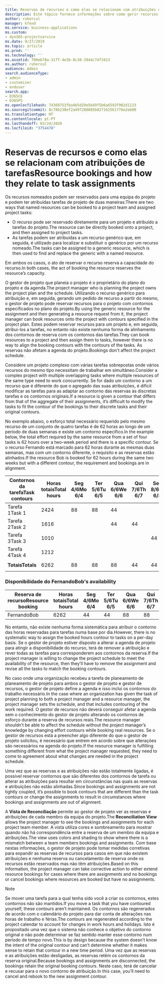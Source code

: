 ```yaml
---
title: Reservas de recursos e como elas se relacionam com atribuições de tarefas
description: Este tópico fornece informações sobre como gerir recursos nomeados, reservas de recursos e atribuições de tarefas e como se relacionam.
author: ruhercul
manager: kfend
ms.service: business-applications
ms.custom:
- dyn365-projectservice
ms.date: 9/27/2019
ms.topic: article
ms.prod: ''
ms.technology: ''
ms.assetid: 700eb78a-31ff-4e3b-8c38-3944c74f3413
ms.author: ruhercul
audience: Admin
search.audienceType:
- admin
- customizer
- enduser
search.app:
- D365CE
- D365PS
ms.openlocfilehash: 74369753fba4b5d29e5b49f5b6a6593f902d1133
ms.sourcegitcommit: 8c786230ef2a497280885b827162561776e2eb00
ms.translationtype: HT
ms.contentlocale: pt-PT
ms.lasthandoff: 03/24/2020
ms.locfileid: "3754478"
---
```

# <a name="resource-bookings-and-how-they-relate-to-task-assignments"></a><span data-ttu-id="c4a2e-103">Reservas de recursos e como elas se relacionam com atribuições de tarefas</span><span class="sxs-lookup"><span data-stu-id="c4a2e-103">Resource bookings and how they relate to task assignments</span></span>


<span data-ttu-id="c4a2e-104">Os recursos nomeados podem ser reservados para uma equipa do projeto e podem ter atribuídas tarefas de projeto de duas maneiras:</span><span class="sxs-lookup"><span data-stu-id="c4a2e-104">There are two ways that named resources can be booked to a project team and assigned project tasks:</span></span>

- <span data-ttu-id="c4a2e-105">O recurso pode ser reservado diretamente para um projeto e atribuído a tarefas do projeto.</span><span class="sxs-lookup"><span data-stu-id="c4a2e-105">The resource can be directly booked onto a project, and then assigned to project tasks.</span></span>
- <span data-ttu-id="c4a2e-106">As tarefas podem ser atribuídas a um recurso genérico que, em seguida, é utilizado para localizar e substituir o genérico por um recurso nomeado.</span><span class="sxs-lookup"><span data-stu-id="c4a2e-106">The tasks can be assigned to a generic resource, which is then used to find and replace the generic with a named resource.</span></span> 

<span data-ttu-id="c4a2e-107">Em ambos os casos, o ato de reservar o recurso reserva a capacidade do recurso.</span><span class="sxs-lookup"><span data-stu-id="c4a2e-107">In both cases, the act of booking the resource reserves the resource’s capacity.</span></span>

<span data-ttu-id="c4a2e-108">O gestor de projeto que planeia o projeto é o proprietário do plano do projeto e da agenda.</span><span class="sxs-lookup"><span data-stu-id="c4a2e-108">The project manager who is planning the project owns the project plan and the schedule.</span></span> <span data-ttu-id="c4a2e-109">Utilizando o recurso genérico para atribuição e, em seguida, gerando um pedido de recurso a partir do mesmo, o gestor de projeto pode reservar recursos para o projeto com contornos especificados no plano do projeto.</span><span class="sxs-lookup"><span data-stu-id="c4a2e-109">By using the generic resource for the assignment and then generating a resource request from it, the project manager can book resources onto the project with contours specified in the project plan.</span></span> <span data-ttu-id="c4a2e-110">Estes podem reservar recursos para um projeto e, em seguida, atribui-los a tarefas, no entanto não existe nenhuma forma de alinhamento dos contornos de reserva com os contornos das tarefas.</span><span class="sxs-lookup"><span data-stu-id="c4a2e-110">They can book resources to a project and then assign them to tasks, however there is no way to align the booking contours with the contours of the tasks.</span></span> <span data-ttu-id="c4a2e-111">As reservas não afetam a agenda do projeto.</span><span class="sxs-lookup"><span data-stu-id="c4a2e-111">Bookings don't affect the project schedule.</span></span>

<span data-ttu-id="c4a2e-112">Considere um projeto complexo com várias tarefas sobrepostas onde vários recursos do mesmo tipo necessitam de trabalhar em simultâneo.</span><span class="sxs-lookup"><span data-stu-id="c4a2e-112">Consider a complex project with multiple overlapping tasks where multiple resources of the same type need to work concurrently.</span></span> <span data-ttu-id="c4a2e-113">Se for dado um contorno a um recurso que é diferente do que o agregado das suas atribuições, é difícil modificar as tarefas para as adaptar ao contorno das reservas às discretas tarefas e os contornos originais.</span><span class="sxs-lookup"><span data-stu-id="c4a2e-113">If a resource is given a contour that differs from that of the aggregate of their assignments, it’s difficult to modify the tasks to fit the contour of the bookings to their discrete tasks and their original contours.</span></span>

<span data-ttu-id="c4a2e-114">No exemplo abaixo, o esforço total necessário requerido pelo mesmo recurso de um conjunto de quatro tarefas é de 62 horas ao longo de um período de duas semanas e existe um contorno específico.</span><span class="sxs-lookup"><span data-stu-id="c4a2e-114">In the example below, the total effort required by the same resource from a set of four tasks is 62 hours over a two-week period and there is a specific contour.</span></span> <span data-ttu-id="c4a2e-115">Se o recurso Fernando está marcado para 62 horas durante as mesmas duas semanas, mas com um contorno diferente, o requisito e as reservas estão alinhados.</span><span class="sxs-lookup"><span data-stu-id="c4a2e-115">If the resource Bob is booked for 62 hours during the same two weeks but with a different contour, the requirement and bookings are in alignment.</span></span>

| <span data-ttu-id="c4a2e-116">**Contornos da tarefa**</span><span class="sxs-lookup"><span data-stu-id="c4a2e-116">**Task contours**</span></span>    | <span data-ttu-id="c4a2e-117">**Horas totais**</span><span class="sxs-lookup"><span data-stu-id="c4a2e-117">**Total hours**</span></span> | <span data-ttu-id="c4a2e-118">Seg 4/6</span><span class="sxs-lookup"><span data-stu-id="c4a2e-118">Mo 6/4</span></span> | <span data-ttu-id="c4a2e-119">Ter 5/6</span><span class="sxs-lookup"><span data-stu-id="c4a2e-119">Tu 6/5</span></span> | <span data-ttu-id="c4a2e-120">Qua 6/6</span><span class="sxs-lookup"><span data-stu-id="c4a2e-120">We 6/6</span></span> | <span data-ttu-id="c4a2e-121">Qui 7/6</span><span class="sxs-lookup"><span data-stu-id="c4a2e-121">Th 6/7</span></span> | <span data-ttu-id="c4a2e-122">Sex 8/6</span><span class="sxs-lookup"><span data-stu-id="c4a2e-122">Fr 6/8</span></span> | <span data-ttu-id="c4a2e-123">Sáb 9/6</span><span class="sxs-lookup"><span data-stu-id="c4a2e-123">Sa 6/9</span></span> | <span data-ttu-id="c4a2e-124">Dom 10/6</span><span class="sxs-lookup"><span data-stu-id="c4a2e-124">Su 6/10</span></span> | <span data-ttu-id="c4a2e-125">Seg 11/6</span><span class="sxs-lookup"><span data-stu-id="c4a2e-125">Mo 6/11</span></span> | <span data-ttu-id="c4a2e-126">Ter 12/6</span><span class="sxs-lookup"><span data-stu-id="c4a2e-126">Tu 6/12</span></span> | <span data-ttu-id="c4a2e-127">Qua 6/13</span><span class="sxs-lookup"><span data-stu-id="c4a2e-127">We 6/13</span></span> | <span data-ttu-id="c4a2e-128">Qui 14/6</span><span class="sxs-lookup"><span data-stu-id="c4a2e-128">Th 6/14</span></span> | <span data-ttu-id="c4a2e-129">Sex 15/6</span><span class="sxs-lookup"><span data-stu-id="c4a2e-129">Fr 6/15</span></span> |
|----------------------|-----------------|--------|--------|--------|--------|--------|--------|---------|---------|---------|---------|---------|---------|
| <span data-ttu-id="c4a2e-130">Tarefa 1</span><span class="sxs-lookup"><span data-stu-id="c4a2e-130">Task 1</span></span>               | <span data-ttu-id="c4a2e-131">24</span><span class="sxs-lookup"><span data-stu-id="c4a2e-131">24</span></span>              | <span data-ttu-id="c4a2e-132">8</span><span class="sxs-lookup"><span data-stu-id="c4a2e-132">8</span></span>      | <span data-ttu-id="c4a2e-133">8</span><span class="sxs-lookup"><span data-stu-id="c4a2e-133">8</span></span>      | <span data-ttu-id="c4a2e-134">4</span><span class="sxs-lookup"><span data-stu-id="c4a2e-134">4</span></span>      |        |        |        |         |         |         | <span data-ttu-id="c4a2e-135">4</span><span class="sxs-lookup"><span data-stu-id="c4a2e-135">4</span></span>       |         |         |
| <span data-ttu-id="c4a2e-136">Tarefa 2</span><span class="sxs-lookup"><span data-stu-id="c4a2e-136">Task 2</span></span>               | <span data-ttu-id="c4a2e-137">16</span><span class="sxs-lookup"><span data-stu-id="c4a2e-137">16</span></span>              |        |        | <span data-ttu-id="c4a2e-138">4</span><span class="sxs-lookup"><span data-stu-id="c4a2e-138">4</span></span>      | <span data-ttu-id="c4a2e-139">4</span><span class="sxs-lookup"><span data-stu-id="c4a2e-139">4</span></span>      |        |        |         | <span data-ttu-id="c4a2e-140">8</span><span class="sxs-lookup"><span data-stu-id="c4a2e-140">8</span></span>       |         |         |         |         |
| <span data-ttu-id="c4a2e-141">Tarefa 3</span><span class="sxs-lookup"><span data-stu-id="c4a2e-141">Task 3</span></span>               | <span data-ttu-id="c4a2e-142">10</span><span class="sxs-lookup"><span data-stu-id="c4a2e-142">10</span></span>              |        |        |        |        | <span data-ttu-id="c4a2e-143">4</span><span class="sxs-lookup"><span data-stu-id="c4a2e-143">4</span></span>      |        |         |         | <span data-ttu-id="c4a2e-144">4</span><span class="sxs-lookup"><span data-stu-id="c4a2e-144">4</span></span>       |         | <span data-ttu-id="c4a2e-145">2</span><span class="sxs-lookup"><span data-stu-id="c4a2e-145">2</span></span>       |         |
| <span data-ttu-id="c4a2e-146">Tarefa 4</span><span class="sxs-lookup"><span data-stu-id="c4a2e-146">Task 4</span></span>               | <span data-ttu-id="c4a2e-147">12</span><span class="sxs-lookup"><span data-stu-id="c4a2e-147">12</span></span>              |        |        |        |        |        |        |         |         |         | <span data-ttu-id="c4a2e-148">4</span><span class="sxs-lookup"><span data-stu-id="c4a2e-148">4</span></span>       |         | <span data-ttu-id="c4a2e-149">8</span><span class="sxs-lookup"><span data-stu-id="c4a2e-149">8</span></span>       |
|                      |                 |        |        |        |        |        |        |         |         |         |         |         |         |
| <span data-ttu-id="c4a2e-150">**Totais**</span><span class="sxs-lookup"><span data-stu-id="c4a2e-150">**Totals**</span></span>           | <span data-ttu-id="c4a2e-151">62</span><span class="sxs-lookup"><span data-stu-id="c4a2e-151">62</span></span>              | <span data-ttu-id="c4a2e-152">8</span><span class="sxs-lookup"><span data-stu-id="c4a2e-152">8</span></span>      | <span data-ttu-id="c4a2e-153">8</span><span class="sxs-lookup"><span data-stu-id="c4a2e-153">8</span></span>      | <span data-ttu-id="c4a2e-154">8</span><span class="sxs-lookup"><span data-stu-id="c4a2e-154">8</span></span>      | <span data-ttu-id="c4a2e-155">4</span><span class="sxs-lookup"><span data-stu-id="c4a2e-155">4</span></span>      | <span data-ttu-id="c4a2e-156">4</span><span class="sxs-lookup"><span data-stu-id="c4a2e-156">4</span></span>      |        |         | <span data-ttu-id="c4a2e-157">8</span><span class="sxs-lookup"><span data-stu-id="c4a2e-157">8</span></span>       | <span data-ttu-id="c4a2e-158">4</span><span class="sxs-lookup"><span data-stu-id="c4a2e-158">4</span></span>       | <span data-ttu-id="c4a2e-159">8</span><span class="sxs-lookup"><span data-stu-id="c4a2e-159">8</span></span>       | <span data-ttu-id="c4a2e-160">2</span><span class="sxs-lookup"><span data-stu-id="c4a2e-160">2</span></span>       | <span data-ttu-id="c4a2e-161">8</span><span class="sxs-lookup"><span data-stu-id="c4a2e-161">8</span></span>       |
|                      |                 |        |        |        |        |        |        |         |         |         |         |

### <a name="bobs-availability"></a><span data-ttu-id="c4a2e-162">Disponibilidade do Fernando</span><span class="sxs-lookup"><span data-stu-id="c4a2e-162">Bob's availability</span></span>
| <span data-ttu-id="c4a2e-163">**Reserva de recurso**</span><span class="sxs-lookup"><span data-stu-id="c4a2e-163">**Resource   booking**</span></span> | <span data-ttu-id="c4a2e-164">**Horas totais**</span><span class="sxs-lookup"><span data-stu-id="c4a2e-164">**Total hours**</span></span> | <span data-ttu-id="c4a2e-165">Seg 4/6</span><span class="sxs-lookup"><span data-stu-id="c4a2e-165">Mo 6/4</span></span> | <span data-ttu-id="c4a2e-166">Ter 5/6</span><span class="sxs-lookup"><span data-stu-id="c4a2e-166">Tu 6/5</span></span> | <span data-ttu-id="c4a2e-167">Qua 6/6</span><span class="sxs-lookup"><span data-stu-id="c4a2e-167">We 6/6</span></span> | <span data-ttu-id="c4a2e-168">Qui 7/6</span><span class="sxs-lookup"><span data-stu-id="c4a2e-168">Th 6/7</span></span> | <span data-ttu-id="c4a2e-169">Sex 8/6</span><span class="sxs-lookup"><span data-stu-id="c4a2e-169">Fr 6/8</span></span> | <span data-ttu-id="c4a2e-170">Sáb 9/6</span><span class="sxs-lookup"><span data-stu-id="c4a2e-170">Sa 6/9</span></span> | <span data-ttu-id="c4a2e-171">Dom 10/6</span><span class="sxs-lookup"><span data-stu-id="c4a2e-171">Su 6/10</span></span> | <span data-ttu-id="c4a2e-172">Seg 11/6</span><span class="sxs-lookup"><span data-stu-id="c4a2e-172">Mo 6/11</span></span> | <span data-ttu-id="c4a2e-173">Ter 12/6</span><span class="sxs-lookup"><span data-stu-id="c4a2e-173">Tu 6/12</span></span> | <span data-ttu-id="c4a2e-174">Qua 6/13</span><span class="sxs-lookup"><span data-stu-id="c4a2e-174">We 6/13</span></span> | <span data-ttu-id="c4a2e-175">Qui 14/6</span><span class="sxs-lookup"><span data-stu-id="c4a2e-175">Th 6/14</span></span> | <span data-ttu-id="c4a2e-176">Sex 15/6</span><span class="sxs-lookup"><span data-stu-id="c4a2e-176">Fr 6/15</span></span> |
|------------------------|-----------------|--------|--------|--------|--------|--------|--------|---------|---------|---------|---------|---------|---------|
| <span data-ttu-id="c4a2e-177">Fernando</span><span class="sxs-lookup"><span data-stu-id="c4a2e-177">Bob</span></span>                    | <span data-ttu-id="c4a2e-178">62</span><span class="sxs-lookup"><span data-stu-id="c4a2e-178">62</span></span>              | <span data-ttu-id="c4a2e-179">4</span><span class="sxs-lookup"><span data-stu-id="c4a2e-179">4</span></span>      | <span data-ttu-id="c4a2e-180">4</span><span class="sxs-lookup"><span data-stu-id="c4a2e-180">4</span></span>      | <span data-ttu-id="c4a2e-181">8</span><span class="sxs-lookup"><span data-stu-id="c4a2e-181">8</span></span>      | <span data-ttu-id="c4a2e-182">8</span><span class="sxs-lookup"><span data-stu-id="c4a2e-182">8</span></span>      | <span data-ttu-id="c4a2e-183">8</span><span class="sxs-lookup"><span data-stu-id="c4a2e-183">8</span></span>      |        |         | <span data-ttu-id="c4a2e-184">4</span><span class="sxs-lookup"><span data-stu-id="c4a2e-184">4</span></span>       | <span data-ttu-id="c4a2e-185">4</span><span class="sxs-lookup"><span data-stu-id="c4a2e-185">4</span></span>       | <span data-ttu-id="c4a2e-186">8</span><span class="sxs-lookup"><span data-stu-id="c4a2e-186">8</span></span>       | <span data-ttu-id="c4a2e-187">8</span><span class="sxs-lookup"><span data-stu-id="c4a2e-187">8</span></span>       | <span data-ttu-id="c4a2e-188">6</span><span class="sxs-lookup"><span data-stu-id="c4a2e-188">6</span></span>       |

<span data-ttu-id="c4a2e-189">No entanto, não existe nenhuma forma sistemática para atribuir o contorno das horas reservadas para tarefas numa base por dia.</span><span class="sxs-lookup"><span data-stu-id="c4a2e-189">However, there is no systematic way to assign the booked hours contour to tasks on a per-day basis.</span></span> <span data-ttu-id="c4a2e-190">Se o gestor de projeto estiver disposto a alterar a agenda de projeto para atingir a disponibilidade do recurso, terá de remover a atribuição e rever todas as tarefas para corresponderem aos contornos da reserva.</span><span class="sxs-lookup"><span data-stu-id="c4a2e-190">If the project manager is willing to change the project schedule to meet the availability of the resource, then they’ll have to remove the assignment and revise all the tasks to match the booking contours.</span></span>

<span data-ttu-id="c4a2e-191">No caso onde uma organização recebeu a tarefa de planeamento de planeamento de projeto para ambos o gestor de projeto e gestor de recursos, o gestor de projeto define a agenda e isso inclui os contornos do trabalho necessário.</span><span class="sxs-lookup"><span data-stu-id="c4a2e-191">In the case where an organization has given the task of project planning to both a project manager and a resource manager, the project manager sets the schedule, and that includes contouring of the work required.</span></span> <span data-ttu-id="c4a2e-192">O gestor de recursos não deverá conseguir afetar a agenda sem o conhecimento do gestor de projeto alterando os contornos de esforço durante a reserva de recursos reais.</span><span class="sxs-lookup"><span data-stu-id="c4a2e-192">The resource manager shouldn’t be able to affect the schedule without the project manager’s knowledge by changing effort contours while booking real resources.</span></span> <span data-ttu-id="c4a2e-193">Se o gestor de recursos está a preencher algo diferente do que o gestor de projeto solicitou, é necessário que entrem em acordo sobre que alterações são necessários na agenda do projeto.</span><span class="sxs-lookup"><span data-stu-id="c4a2e-193">If the resource manager is fulfilling something different from what the project manager requested, they need to come to agreement about what changes are needed in the project schedule.</span></span>

<span data-ttu-id="c4a2e-194">Uma vez que as reservas e as atribuições não estão totalmente ligadas, é possível reservar contornos que são diferentes dos contornos de tarefa ou alterar as atribuições para resultar em circunstâncias nas quais as reservas e atribuições não estão alinhadas.</span><span class="sxs-lookup"><span data-stu-id="c4a2e-194">Since bookings and assignments are not tightly coupled, it’s possible to book contours that are different than the task contours or change the assignments to result in circumstances where bookings and assignments are out of alignment.</span></span>

<span data-ttu-id="c4a2e-195">A **Vista de Reconciliação** permite ao gestor de projeto ver as reservas e atribuições de cada membro da equipa do projeto.</span><span class="sxs-lookup"><span data-stu-id="c4a2e-195">The **Reconciliation View** allows the project manager to see the bookings and assignments for each project team member.</span></span> <span data-ttu-id="c4a2e-196">A vista utiliza cores e sombreamento para mostrar quando não há correspondência entre a reserva de um membro da equipa e atribuições.</span><span class="sxs-lookup"><span data-stu-id="c4a2e-196">The view uses colors and shading to show where there is a mismatch between a team members bookings and assignments.</span></span> <span data-ttu-id="c4a2e-197">Com base nestas informações, o gestor de projeto pode tomar medidas corretivas para expandir as reservas de recursos para casos em que não existem atribuições e nenhuma reserva ou cancelamento de reserva onde os recursos estão reservados mas não têm atribuições.</span><span class="sxs-lookup"><span data-stu-id="c4a2e-197">Based on this information, the project manager can take corrective action to either extend resource bookings for cases where there are assignments and no bookings or cancel bookings where resources are booked but have no assignments.</span></span>

> [!NOTE]
> <span data-ttu-id="c4a2e-198">Se mover uma tarefa para a qual tenha sido você a criar os contornos, estes contornos não são mantidos.</span><span class="sxs-lookup"><span data-stu-id="c4a2e-198">If you move a task that you have contoured yourself, these contours aren’t maintained.</span></span> <span data-ttu-id="c4a2e-199">Os contornos são regenerados de acordo com o calendário do projeto para dar conta de alterações nas horas de trabalho e férias.</span><span class="sxs-lookup"><span data-stu-id="c4a2e-199">The contours are regenerated according to the project calendar to account for changes in work hours and holidays.</span></span> <span data-ttu-id="c4a2e-200">Isto é propositado uma vez que o sistema não conhece o objetivo do contorno original e não pode determinar se faz sentido manter esse contorno num período de tempo novo.</span><span class="sxs-lookup"><span data-stu-id="c4a2e-200">This is by design because the system doesn’t know the intent of the original contour and can’t determine whether it makes sense to retain that contour in a new time period.</span></span> <span data-ttu-id="c4a2e-201">Uma vez que as reservas e as atribuições estão desligadas, as reservas retêm os contornos da reserva original.</span><span class="sxs-lookup"><span data-stu-id="c4a2e-201">Because bookings and assignments are disconnected, the bookings retain the original booking contours.</span></span> <span data-ttu-id="c4a2e-202">Neste caso, terá de cancelar e recusar para o novo contorno de atribuição.</span><span class="sxs-lookup"><span data-stu-id="c4a2e-202">In this case, you’ll need to cancel and rebook to the new assignment contour.</span></span>


